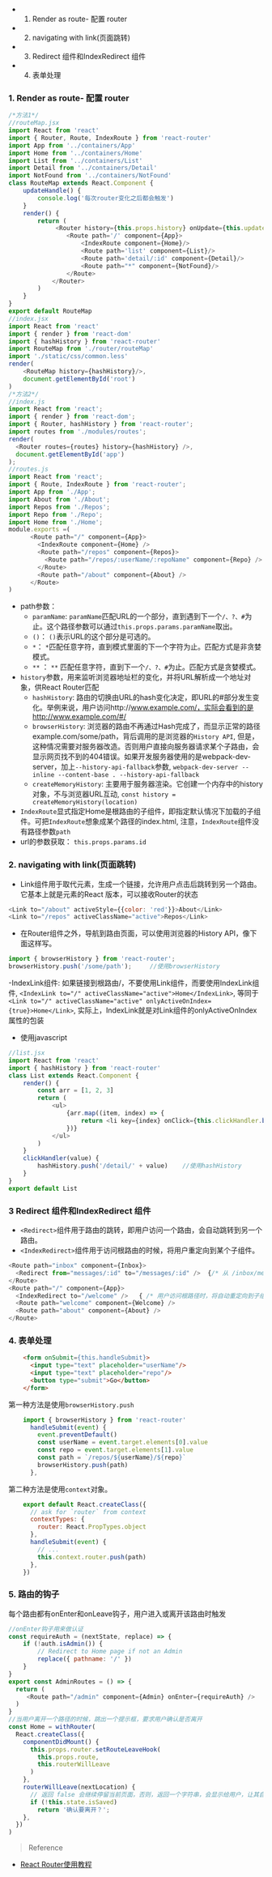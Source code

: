 - 1. Render as route- 配置 router
- 2. navigating with link(页面跳转)
- 3. Redirect 组件和IndexRedirect 组件
- 4. 表单处理

### 1. Render as route- 配置 router

```javascript
/*方法1*/
//routeMap.jsx 
import React from 'react'
import { Router, Route, IndexRoute } from 'react-router'
import App from '../containers/App'
import Home from '../containers/Home'
import List from '../containers/List'
import Detail from '../containers/Detail'
import NotFound from '../containers/NotFound'
class RouteMap extends React.Component {
    updateHandle() {
        console.log('每次router变化之后都会触发')
    }
    render() {
        return (
             <Router history={this.props.history} onUpdate={this.updateHandle.bind(this)}>
                <Route path='/' component={App}>
                    <IndexRoute component={Home}/>
                    <Route path='list' component={List}/>
                    <Route path='detail/:id' component={Detail}/>
                    <Route path="*" component={NotFound}/>
                </Route>
            </Router>
        )
    }
}
export default RouteMap
//index.jsx
import React from 'react'
import { render } from 'react-dom'
import { hashHistory } from 'react-router'
import RouteMap from './router/routeMap'
import './static/css/common.less'
render(
    <RouteMap history={hashHistory}/>,
    document.getElementById('root')
)
/*方法2*/
//index.js
import React from 'react';
import { render } from 'react-dom';
import { Router, hashHistory } from 'react-router';
import routes from './modules/routes';
render(
  <Router routes={routes} history={hashHistory} />, 
  document.getElementById('app')
);
//routes.js
import React from 'react';
import { Route, IndexRoute } from 'react-router';
import App from './App';
import About from './About';
import Repos from './Repos';
import Repo from './Repo';
import Home from './Home';
module.exports =(
      <Route path="/" component={App}>
        <IndexRoute component={Home} />
        <Route path="/repos" component={Repos}>
          <Route path="/repos/:userName/:repoName" component={Repo} />
        </Route>
        <Route path="/about" component={About} />
      </Route>
)
```

- path参数：
  - `paramName`: `paramName`匹配URL的一个部分，直到遇到下一个`/、?、#`为止。这个路径参数可以通过`this.props.params.paramName`取出。
  - `()`： `()`表示URL的这个部分是可选的。
  - `*`： `*`匹配任意字符，直到模式里面的下一个字符为止。匹配方式是非贪婪模式。
  - `**` ： `**` 匹配任意字符，直到下一个`/、?、#`为止。匹配方式是贪婪模式。
- `history`参数，用来监听浏览器地址栏的变化，并将URL解析成一个地址对象，供React Router匹配
  - `hashHistory`: 路由的切换由URL的hash变化决定，即URL的#部分发生变化。举例来说，用户访问http://www.example.com/，实际会看到的是http://www.example.com/#/
  - `browserHistory`: 浏览器的路由不再通过Hash完成了，而显示正常的路径example.com/some/path，背后调用的是浏览器的`History API`, 但是，这种情况需要对服务器改造。否则用户直接向服务器请求某个子路由，会显示网页找不到的404错误。如果开发服务器使用的是webpack-dev-server，加上`--history-api-fallback`参数, `webpack-dev-server --inline --content-base . --history-api-fallback`
  - `createMemoryHistory`: 主要用于服务器渲染。它创建一个内存中的history对象，不与浏览器URL互动, 
`const history = createMemoryHistory(location)`
- `IndexRoute`显式指定Home是根路由的子组件，即指定默认情况下加载的子组件。可把`IndexRoute`想象成某个路径的index.html, 注意，`IndexRoute`组件没有路径参数`path`
- url的参数获取： `this.props.params.id`

### 2. navigating with link(页面跳转)

- Link组件用于取代<a>元素，生成一个链接，允许用户点击后跳转到另一个路由。它基本上就是<a>元素的React 版本，可以接收Router的状态

```javascript
<Link to="/about" activeStyle={{color: 'red'}}>About</Link>
<Link to="/repos" activeClassName="active">Repos</Link>
```
- 在Router组件之外，导航到路由页面，可以使用浏览器的History API，像下面这样写。

```javascript
import { browserHistory } from 'react-router';
browserHistory.push('/some/path');     //使用browserHistory
```

-IndexLink组件: 如果链接到根路由/，不要使用Link组件，而要使用IndexLink组件, `<IndexLink to="/" activeClassName="active">Home</IndexLink>`, 等同于`<Link to="/" activeClassName="active" onlyActiveOnIndex={true}>Home</Link>`, 实际上，IndexLink就是对Link组件的onlyActiveOnIndex属性的包装
- 使用javascript

```javascript
//list.jsx
import React from 'react'
import { hashHistory } from 'react-router'
class List extends React.Component {
    render() {
        const arr = [1, 2, 3]
        return (
            <ul>
                {arr.map((item, index) => {
                    return <li key={index} onClick={this.clickHandler.bind(this, item)}>js jump to {item}</li>
                })}
            </ul>
        )
    }
    clickHandler(value) {
        hashHistory.push('/detail/' + value)    //使用hashHistory
    }
}
export default List
```

### 3 Redirect 组件和IndexRedirect 组件

- `<Redirect>`组件用于路由的跳转，即用户访问一个路由，会自动跳转到另一个路由。
- `<IndexRedirect>`组件用于访问根路由的时候，将用户重定向到某个子组件。

```javascript
<Route path="inbox" component={Inbox}>
  <Redirect from="messages/:id" to="/messages/:id" />  {/* 从 /inbox/messages/:id 跳转到 /messages/:id */}
</Route>
<Route path="/" component={App}>
  <IndexRedirect to="/welcome" />   { /* 用户访问根路径时，将自动重定向到子组件welcome */ }
  <Route path="welcome" component={Welcome} />
  <Route path="about" component={About} />
</Route>
```

### 4. 表单处理

```html
    <form onSubmit={this.handleSubmit}>
      <input type="text" placeholder="userName"/>
      <input type="text" placeholder="repo"/>
      <button type="submit">Go</button>
    </form>
```

第一种方法是使用`browserHistory.push`

```javascript
    import { browserHistory } from 'react-router'
      handleSubmit(event) {
        event.preventDefault()
        const userName = event.target.elements[0].value
        const repo = event.target.elements[1].value
        const path = `/repos/${userName}/${repo}`
        browserHistory.push(path)
      },
```

第二种方法是使用`context`对象。

```javascript
    export default React.createClass({
      // ask for `router` from context
      contextTypes: {
        router: React.PropTypes.object
      },
      handleSubmit(event) {
        // ...
        this.context.router.push(path)
      },
    })
```

### 5. 路由的钩子

每个路由都有onEnter和onLeave钩子，用户进入或离开该路由时触发

```javascript
//onEnter钩子用来做认证
const requireAuth = (nextState, replace) => {
    if (!auth.isAdmin()) {
        // Redirect to Home page if not an Admin
        replace({ pathname: '/' })
    }
}
export const AdminRoutes = () => {
  return (
     <Route path="/admin" component={Admin} onEnter={requireAuth} />
  )
}
//当用户离开一个路径的时候，跳出一个提示框，要求用户确认是否离开
const Home = withRouter(
  React.createClass({
    componentDidMount() {
      this.props.router.setRouteLeaveHook(
        this.props.route, 
        this.routerWillLeave
      )
    },
    routerWillLeave(nextLocation) {
      // 返回 false 会继续停留当前页面，否则，返回一个字符串，会显示给用户，让其自己决定
      if (!this.state.isSaved)
        return '确认要离开？';
    },
  })
)
```

> Reference

- [React Router使用教程](http://www.ruanyifeng.com/blog/2016/05/react_router.html)
